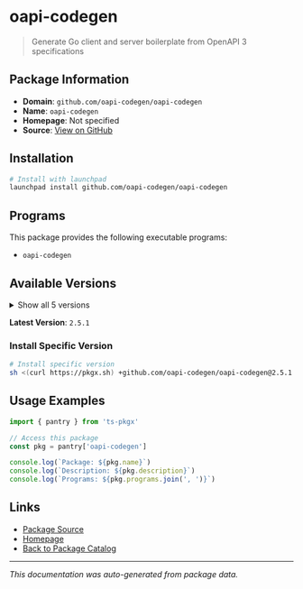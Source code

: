 # oapi-codegen

> Generate Go client and server boilerplate from OpenAPI 3 specifications

## Package Information

- **Domain**: `github.com/oapi-codegen/oapi-codegen`
- **Name**: `oapi-codegen`
- **Homepage**: Not specified
- **Source**: [View on GitHub](https://github.com/pkgxdev/pantry/tree/main/projects/github.com/oapi-codegen/oapi-codegen/package.yml)

## Installation

```bash
# Install with launchpad
launchpad install github.com/oapi-codegen/oapi-codegen
```

## Programs

This package provides the following executable programs:

- `oapi-codegen`

## Available Versions

<details>
<summary>Show all 5 versions</summary>

- `2.5.1`, `2.5.0`, `2.4.1`, `2.4.0`, `2.3.0`

</details>

**Latest Version**: `2.5.1`

### Install Specific Version

```bash
# Install specific version
sh <(curl https://pkgx.sh) +github.com/oapi-codegen/oapi-codegen@2.5.1 -- $SHELL -i
```

## Usage Examples

```typescript
import { pantry } from 'ts-pkgx'

// Access this package
const pkg = pantry['oapi-codegen']

console.log(`Package: ${pkg.name}`)
console.log(`Description: ${pkg.description}`)
console.log(`Programs: ${pkg.programs.join(', ')}`)
```

## Links

- [Package Source](https://github.com/pkgxdev/pantry/tree/main/projects/github.com/oapi-codegen/oapi-codegen/package.yml)
- [Homepage](#)
- [Back to Package Catalog](../../../package-catalog.md)

---

*This documentation was auto-generated from package data.*
